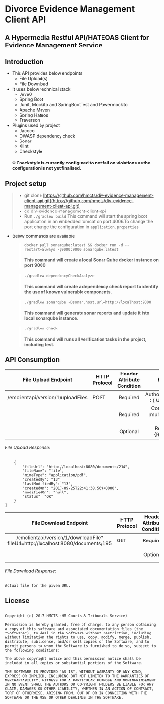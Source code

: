 # Divorce Evidence Management Client API

## A Hypermedia Restful API/HATEOAS Client for Evidence Management Service


## Introduction
* This API provides below endpoints
  * File Upload(s)
  * File Download
* It uses below technical stack
  *  Java8
  * Spring Boot
  * Junit, Mockito and SpringBootTest and Powermockito
  * Apache Maven
  * Spring Hateos
  * Traverson
* Plugins used by project
  * Jacoco
  * OWASP dependency check
  * Sonar
  * Xlint
  * Checkstyle 
  #### :bulb: Checkstyle is currently configured to not fail on violations as the configuration is not yet finalised.

## Project setup
> * git clone [https://github.com/hmcts/div-evidence-management-client-api.git](https://github.com/hmcts/div-evidence-management-client-api.git)
> * cd div-evidence-management-client-api
> * Run `./gradlew build` This command will start the spring boot application in an embedded tomcat on port 4006.To change the port change the configuration in `application.properties`
* Below commands are available
  > `docker pull sonarqube:latest && docker run -d --restart=always -p9000:9000 sonarqube:latest`
  > #### This command will create a local Sonar Qube docker instance on port 9000
  
  > `./gradlew dependencyCheckAnalyze`
  > #### This command will create a dependency check report to identify the use of known vulnerable components.
  
  > `./gradlew sonarqube -Dsonar.host.url=http://localhost:9000`
  >  #### This command will generate sonar reports and update it into local sonarqube instance.
 
  > `./gradlew check`
  >  #### This command will runs all verification tasks in the project, including test.
 
 
## API Consumption

| File Upload Endpoint | HTTP Protocol | Header Attribute  Condition | Headers | Body |
|:----------------------------------:|---------------|:---------------------------:|:------------------------------------:|:----------------------------------------------------------------:|
| /emclientapi/version/1/uploadFiles | POST | Required | AuthorizationToken : { User Token }  | [key=file,value=MultipartFile1,key=file,value=MultipartFile2,....] |
|  |  | Required | Content-Type :multipart/form-data  |  |
|  |  | Optional | RequestId :{RequestId} |  |

###### File Upload Response:

``` [
    {
        "fileUrl": "http://localhost:8080/documents/214",
        "fileName": "file",
        "mimeType": "application/pdf",
        "createdBy": "13",
        "lastModifiedBy": "13",
        "createdOn": "2017-09-25T22:41:38.569+0000",
        "modifiedOn": "null",
        "status": "OK"
    }
] 

```

| File Download Endpoint | HTTP Protocol | Header Attribute  Condition | Headers |
|:-------------------------------------------------------------------------------:|---------------|:---------------------------:|:------------------------------------:|
| /emclientapi/version/1/downloadFile?fileUrl=http://localhost:8080/documents/195 | GET | Required | AuthorizationToken : { User Token }  |
|  |  | Optional | RequestId :{RequestId} |

###### File Download Response:

``` Actual file for the given URL. ```


##  License
```The MIT License (MIT)

Copyright (c) 2017 HMCTS (HM Courts & Tribunals Service)

Permission is hereby granted, free of charge, to any person obtaining a copy of this software and associated documentation files (the "Software"), to deal in the Software without restriction, including without limitation the rights to use, copy, modify, merge, publish, distribute, sublicense, and/or sell copies of the Software, and to permit persons to whom the Software is furnished to do so, subject to the following conditions:

The above copyright notice and this permission notice shall be included in all copies or substantial portions of the Software.

THE SOFTWARE IS PROVIDED "AS IS", WITHOUT WARRANTY OF ANY KIND, EXPRESS OR IMPLIED, INCLUDING BUT NOT LIMITED TO THE WARRANTIES OF MERCHANTABILITY, FITNESS FOR A PARTICULAR PURPOSE AND NONINFRINGEMENT. IN NO EVENT SHALL THE AUTHORS OR COPYRIGHT HOLDERS BE LIABLE FOR ANY CLAIM, DAMAGES OR OTHER LIABILITY, WHETHER IN AN ACTION OF CONTRACT, TORT OR OTHERWISE, ARISING FROM, OUT OF OR IN CONNECTION WITH THE SOFTWARE OR THE USE OR OTHER DEALINGS IN THE SOFTWARE.
```

